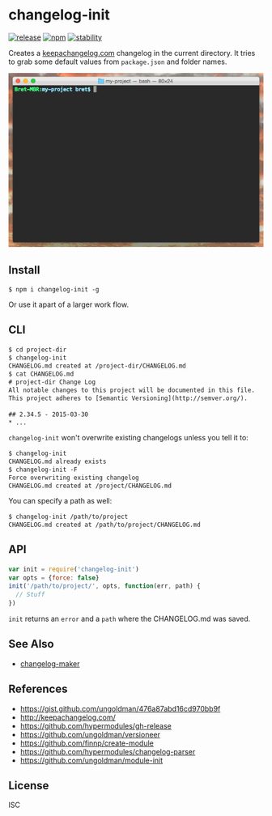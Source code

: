 # changelog-init

[![release][release-image]][release-url]
[![npm][npm-image]][npm-url]
[![stability][stability-image]][stability-url]

[release-image]: https://img.shields.io/github/release/bcomnes/changelog-init.svg?style=flat-square
[release-url]: https://github.com/bcomnes/changelog-init/releases/latest
[npm-image]: https://img.shields.io/npm/v/changelog-init.svg?style=flat-square
[npm-url]: https://www.npmjs.com/package/changelog-init
[stability-image]: https://img.shields.io/badge/stability-2%20--%20unstable-yellow.svg?style=flat-square
[stability-url]: https://nodejs.org/api/documentation.html#documentation_stability_index

Creates a [keepachangelog.com](http://keepachangelog.com) changelog in the current directory.  It tries to grab some default values from `package.json` and folder names.

![demo](changelog-init.gif)

## Install

```
$ npm i changelog-init -g
```

Or use it apart of a larger work flow.

## CLI

```
$ cd project-dir
$ changelog-init
CHANGELOG.md created at /project-dir/CHANGELOG.md
$ cat CHANGELOG.md
# project-dir Change Log
All notable changes to this project will be documented in this file.
This project adheres to [Semantic Versioning](http://semver.org/).

## 2.34.5 - 2015-03-30
* ...
```

`changelog-init` won't overwrite existing changelogs unless you tell it to:

```
$ changelog-init
CHANGELOG.md already exists
$ changelog-init -F
Force overwriting existing changelog
CHANGELOG.md created at /project/CHANGELOG.md
```

You can specify a path as well:

```
$ changelog-init /path/to/project
CHANGELOG.md created at /path/to/project/CHANGELOG.md
```

## API

```js
var init = require('changelog-init')
var opts = {force: false}
init('/path/to/project/', opts, function(err, path) {
  // Stuff
})
```

`init` returns an `error` and a `path` where the CHANGELOG.md was saved.

## See Also

- [changelog-maker](https://github.com/rvagg/changelog-maker)

## References

- https://gist.github.com/ungoldman/476a87abd16cd970bb9f
- http://keepachangelog.com/
- https://github.com/hypermodules/gh-release
- https://github.com/ungoldman/versioneer
- https://github.com/finnp/create-module
- https://github.com/hypermodules/changelog-parser
- https://github.com/ungoldman/module-init

## License

ISC
